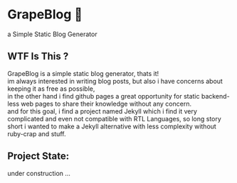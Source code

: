 # GrapeBlog 🍇
a Simple Static Blog Generator

## WTF Is This ?
GrapeBlog is a simple static blog generator, thats it! \
im always interested in writing blog posts, but also i have concerns about keeping it as free as possible, \
in the other hand i find github pages a great opportunity for static backend-less web pages to share their knowledge without any concern.\
and for this goal, i find a project named Jekyll which i find it very complicated and even not compatible with RTL Languages, so long story short i wanted to make a Jekyll alternative with less complexity without ruby-crap and stuff.

## Project State:
under construction ...

